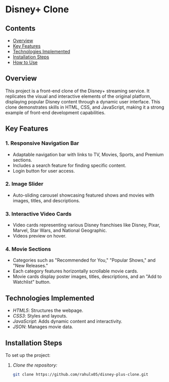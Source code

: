 # Disney+ Clone

## Contents
- [Overview](#overview)
- [Key Features](#key-features)
- [Technologies Implemented](#technologies-implemented)
- [Installation Steps](#installation-steps)
- [How to Use](#how-to-use)

## Overview
This project is a front-end clone of the Disney+ streaming service. It replicates the visual and interactive elements of the original platform, displaying popular Disney content through a dynamic user interface. This clone demonstrates skills in HTML, CSS, and JavaScript, making it a strong example of front-end development capabilities.

## Key Features
### 1. Responsive Navigation Bar
- Adaptable navigation bar with links to TV, Movies, Sports, and Premium sections.
- Includes a search feature for finding specific content.
- Login button for user access.

### 2. Image Slider
- Auto-sliding carousel showcasing featured shows and movies with images, titles, and descriptions.

### 3. Interactive Video Cards
- Video cards representing various Disney franchises like Disney, Pixar, Marvel, Star Wars, and National Geographic.
- Videos preview on hover.

### 4. Movie Sections
- Categories such as "Recommended for You," "Popular Shows," and "New Releases."
- Each category features horizontally scrollable movie cards.
- Movie cards display poster images, titles, descriptions, and an "Add to Watchlist" button.

## Technologies Implemented
- *HTML5*: Structures the webpage.
- *CSS3*: Styles and layouts.
- *JavaScript*: Adds dynamic content and interactivity.
- *JSON*: Manages movie data.

## Installation Steps
To set up the project:

1. *Clone the repository:*
   ```bash
   git clone https://github.com/rahulx05/disney-plus-clone.git
